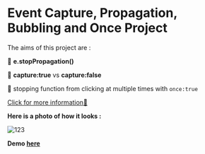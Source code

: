 # Event Capture, Propagation, Bubbling and Once Project

The aims of this project are :

🎯 **e.stopPropagation()**

🎯 **capture:true** vs **capture:false**

🎯 stopping function from clicking at multiple times with ```once:true```

[Click for more information🔎](https://www.sitepoint.com/event-bubbling-javascript/#:~:text=Event%20bubbling%20is%20a%20term,a%20click%2C%20for%20example)


**Here is a photo of how it looks :**

![123](https://user-images.githubusercontent.com/37474673/104109960-0aac0980-52e4-11eb-9029-7ee2f48af304.png)

**Demo [here](https://baydarn.github.io/JS-30/25%20Event%20Capture,%20Propagation,%20Bubbling%20and%20Once/index.html)**


